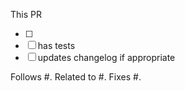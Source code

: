 This PR

* [ ] 
* [ ] has tests
* [ ] updates changelog if appropriate

Follows #.
Related to #.
Fixes #.
